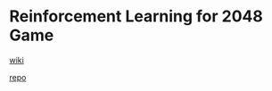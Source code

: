 # Reinforcement Learning for 2048 Game

[wiki](https://en.wikipedia.org/wiki/2048_(video_game))

[repo](https://github.com/gabrielecirulli/2048)

